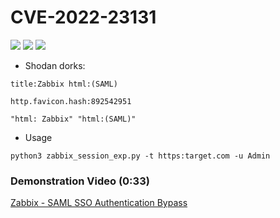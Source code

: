 # CVE-2022-23131
![](https://img.shields.io/static/v1?label=Product&message=Zabbix&color=blue)
![](https://img.shields.io/static/v1?label=Version&message=5.4.0–5.4.8;%206.0.0alpha1&color=brighgreen)
![](https://img.shields.io/static/v1?label=Vulnerability&message=CVSSv3:%209.8.%20SAML%20SSO%20Authentication%20Bypass&color=red)


- Shodan dorks:
```
title:Zabbix html:(SAML)
```
```
http.favicon.hash:892542951
```
```
"html: Zabbix" "html:(SAML)"
```
<!-- Here is an Easter Egg for inquiring minds
```
"html: Zabbix" "html:guest"
```
-->
- Usage
```
python3 zabbix_session_exp.py -t https:target.com -u Admin
```
### Demonstration Video (0:33)
[Zabbix - SAML SSO Authentication Bypass](https://youtu.be/xVY98l0QU-M)
<!-- Here is an Easter Egg for inquiring minds ;-)
RCE - https://habr.com/ru/companies/deiteriylab/articles/656829/
https://rioasmara.com/2022/04/16/exploit-zabbix-for-reverse-shell/
 -->
